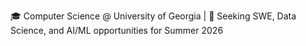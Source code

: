 🎓 Computer Science @ University of Georgia | 🎯 Seeking SWE, Data Science, and AI/ML opportunities for Summer 2026
